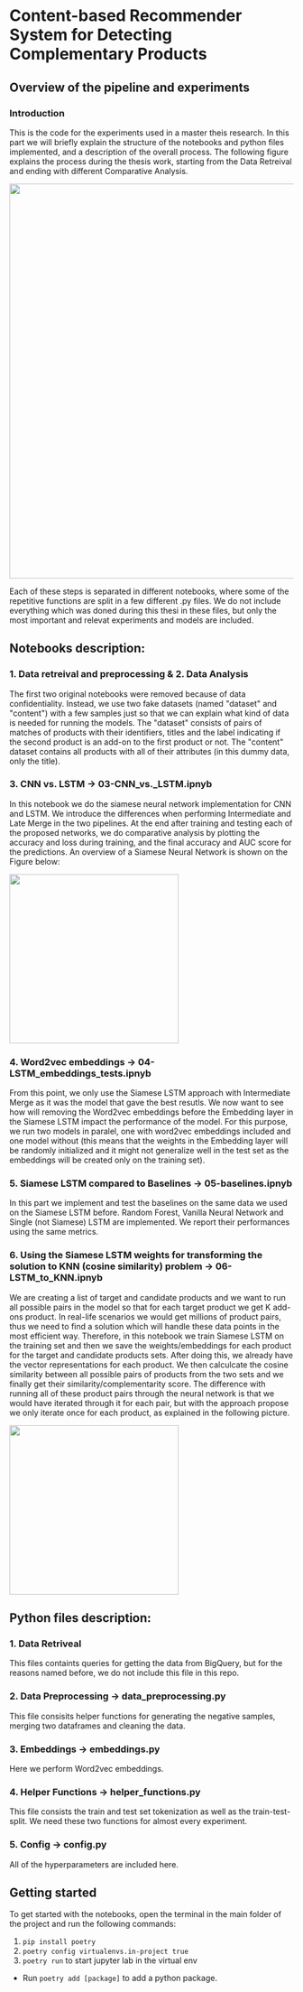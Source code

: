 # Content-based Recommender System for Detecting Complementary Products

## Overview of the pipeline and experiments

### Introduction
This is the code for the experiments used in a master theis research. In this part we will briefly explain the structure of the notebooks and python files implemented, and a description of the overall process. The following figure explains the process during the thesis work, starting from the Data Retreival and ending with different Comparative Analysis.

<img src="https://github.com/marinaangelovska/complementary_products_suggestions/blob/master/report_structure.png" width="700">

Each of these steps is separated in different notebooks, where some of the repetitive functions are split in a few different .py files. We do not include everything which was doned during this thesi in these files, but only the most important and relevat experiments and models are included. 

## Notebooks description:

### 1. Data retreival and preprocessing & 2. Data Analysis
The first two original notebooks were removed because of data confidentiality. Instead, we use two fake datasets (named \"dataset\" and \"content\") with a few samples just so that we can explain what kind of data is needed for running the models. The \"dataset\" consists of pairs of matches of products with their identifiers, titles and the label indicating if the second product is an add-on to the first product or not. The \"content\" dataset contains all products with all of their attributes (in this dummy data, only the title).

### 3. CNN vs. LSTM &rarr; 03-CNN_vs._LSTM.ipnyb
In this notebook we do the siamese neural network implementation for CNN and LSTM. We introduce the differences when performing Intermediate and Late Merge in the two pipelines. At the end after training and testing each of the proposed networks, we do comparative analysis by plotting the accuracy and loss during training, and the final accuracy and AUC score for the predictions. An overview of a Siamese Neural Network is shown on the Figure below:

<img src="https://github.com/marinaangelovska/complementary_products_suggestions/blob/master/snn.png" width="300">

### 4. Word2vec embeddings &rarr; 04-LSTM_embeddings_tests.ipnyb
From this point, we only use the Siamese LSTM approach with Intermediate Merge as it was the model that gave the best resutls. We now want to see how will removing the Word2vec embeddings before the Embedding layer in the Siamese LSTM impact the performance of the model. For this purpose, we run two models in paralel, one with word2vec embeddings included and one model without (this means that the weights in the Embedding layer will be randomly initialized and it might not generalize well in the test set as the embeddings will be created only on the training set).


### 5. Siamese LSTM compared to Baselines &rarr; 05-baselines.ipnyb
In this part we implement and test the baselines on the same data we used on the Siamese LSTM before. Random Forest, Vanilla Neural Network and Single (not Siamese) LSTM are implemented. We report their performances using the same metrics.

### 6. Using the Siamese LSTM weights for transforming the solution to KNN (cosine similarity) problem &rarr; 06-LSTM_to_KNN.ipnyb
We are creating a list of target and candidate products and we want to run all possible pairs in the model so that for each target product we get K add-ons product. In real-life scenarios we would get millions of product pairs, thus we need to find a solution which will handle these data points in the most efficient way. Therefore, in this notebook we train Siamese LSTM on the training set and then we save the weights/embeddings for each product for the target and candidate products sets. After doing this, we already have the vector representations for each product. We then calculcate the cosine similarity between all possible pairs of products from the two sets and we finally get their similarity/complementarity score. The difference with running all of these product pairs through the neural network is that we would have iterated through it for each pair, but with the approach propose we only iterate once for each product, as explained in the following picture.

<img src="https://github.com/marinaangelovska/complementary_products_suggestions/blob/master/snn_scalable.png" width="300">

## Python files description:

### 1. Data Retriveal
This files containts queries for getting the data from BigQuery, but for the reasons named before, we do not include this file in this repo.

### 2. Data Preprocessing &rarr; data_preprocessing.py
This file consisits helper functions for generating the negative samples, merging two dataframes and cleaning the data.

### 3. Embeddings &rarr; embeddings.py
Here we perform Word2vec embeddings.

### 4. Helper Functions &rarr; helper_functions.py
This file consists the train and test set tokenization as well as the train-test-split. We need these two functions for almost every experiment.

### 5. Config &rarr; config.py
All of the hyperparameters are included here.

## Getting started
To get started with the notebooks, open the terminal in the main folder of the project and run the following commands:
1. ```pip install poetry```
2. ```poetry config virtualenvs.in-project true```
3. ```poetry run``` to start jupyter lab in the virtual env
* Run `poetry add [package]` to add a python package.
